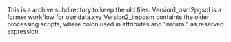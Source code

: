 This is a archive subdirectory to keep the old files.
Version1_osm2pgsql is a former workflow for osmdata.xyz
Version2_imposm containts the older processing scripts, where colon used in attributes and "natural" as reserved expression.
